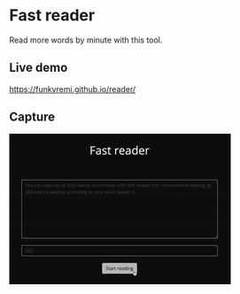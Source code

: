 # Fast reader

Read more words by minute with this tool.

## Live demo

https://funkyremi.github.io/reader/

## Capture

![demo](public/demo.gif)

